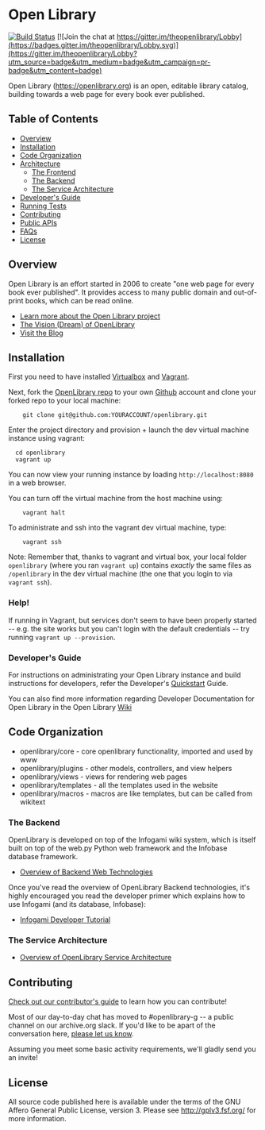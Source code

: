 # Open Library

[![Build Status](https://travis-ci.org/internetarchive/openlibrary.svg?branch=master)](https://travis-ci.org/internetarchive/openlibrary) [![Join the chat at https://gitter.im/theopenlibrary/Lobby](https://badges.gitter.im/theopenlibrary/Lobby.svg)](https://gitter.im/theopenlibrary/Lobby?utm_source=badge&utm_medium=badge&utm_campaign=pr-badge&utm_content=badge)

Open Library (https://openlibrary.org) is an open, editable library
catalog, building towards a web page for every book ever published.

## Table of Contents
   - [Overview](#overview)
   - [Installation](#installation)
   - [Code Organization](#code-organization)
   - [Architecture](#architecture)
     - [The Frontend](#the-frontend)
     - [The Backend](#the-backend)
     - [The Service Architecture](#the-service-architecture)
   - [Developer's Guide](#developers-guide)
   - [Running Tests](https://github.com/internetarchive/openlibrary/wiki/Testing)
   - [Contributing](#contributing)
   - [Public APIs](https://openlibrary.org/developers/api)
   - [FAQs](https://openlibrary.org/help/faq)
   - [License](#license)

## Overview

Open Library is an effort started in 2006 to create "one web page for
every book ever published". It provides access to many public domain
and out-of-print books, which can be read online.

- [Learn more about the Open Library project](https://openlibrary.org/about)
- [The Vision (Dream) of OpenLibrary](https://openlibrary.org/about/vision)
- [Visit the Blog](http://blog.openlibrary.org)

## Installation

First you need to have installed
[Virtualbox](https://www.virtualbox.org/) and
[Vagrant](https://www.vagrantup.com/).

Next, fork the [OpenLibrary repo](https://github.com/internetarchive/openlibrary) to your own [Github](https://www.github.com) account and clone your forked repo to your local machine:

        git clone git@github.com:YOURACCOUNT/openlibrary.git

Enter the project directory and provision + launch the dev virtual machine instance using vagrant:

      cd openlibrary
      vagrant up

You can now view your running instance by loading `http://localhost:8080` in a web browser.

You can turn off the virtual machine from the host machine using:

        vagrant halt
	
To administrate and ssh into the vagrant dev virtual machine, type:

        vagrant ssh

Note: Remember that, thanks to vagrant and virtual box, your local
folder `openlibrary` (where you ran `vagrant up`) contains *exactly*
the same files as `/openlibrary` in the dev virtual machine (the one
that you login to via `vagrant ssh`).

### Help!

If running in Vagrant, but services don't seem to have been properly started -- e.g. the site works but you can't login with the default credentials -- try running `vagrant up --provision`.

### Developer's Guide

For instructions on administrating your Open Library instance and
build instructions for developers, refer the Developer's
[Quickstart](https://github.com/internetarchive/openlibrary/wiki/Getting-Started) Guide.

You can also find more information regarding Developer Documentation for Open Library in the Open Library [Wiki](https://github.com/internetarchive/openlibrary/wiki/)

## Code Organization

* openlibrary/core - core openlibrary functionality, imported and used by www
* openlibrary/plugins - other models, controllers, and view helpers
* openlibrary/views - views for rendering web pages
* openlibrary/templates - all the templates used in the website
* openlibrary/macros - macros are like templates, but can be called from wikitext

### The Backend

OpenLibrary is developed on top of the Infogami wiki system, which is
itself built on top of the web.py Python web framework and the
Infobase database framework. 

- [Overview of Backend Web Technologies](https://openlibrary.org/about/tech)

Once you've read the overview of OpenLibrary Backend technologies,
it's highly encouraged you read the developer primer which explains
how to use Infogami (and its database, Infobase):

- [Infogami Developer Tutorial](https://openlibrary.org/dev/docs/infogami)

### The Service Architecture

- [Overview of OpenLibrary Service Architecture](https://openlibrary.org/about/architecture)


## Contributing

[Check out our contributor's guide](CONTRIBUTING.md) to learn how you can contribute!

Most of our day-to-day chat has moved to #openlibrary-g -- a public channel on our archive.org slack. If you'd like to be apart of the conversation here, [please let us know](https://github.com/internetarchive/openlibrary/issues/686).

Assuming you meet some basic activity requirements, we'll gladly send you an invite!

## License

All source code published here is available under the terms of the GNU
Affero General Public License, version 3. Please see
http://gplv3.fsf.org/ for more information.

